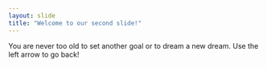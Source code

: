```yaml
---
layout: slide
title: "Welcome to our second slide!"
---
```

You are never too old to set another goal or to dream a new dream.
Use the left arrow to go back!
